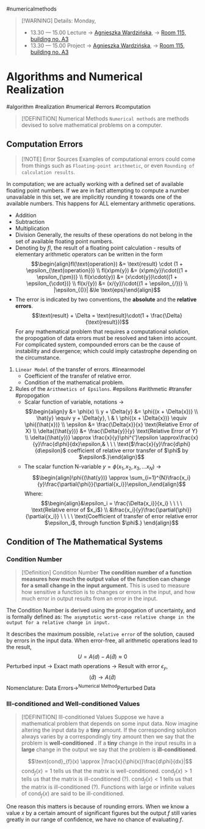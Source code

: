 #numericalmethods
> [!WARNING] Details:
> Monday,
> - 13.30 — 15.00 Lecture
> 	-> [Agnieszka Wardzińska](https://usosweb.put.poznan.pl/kontroler.php?_action=katalog2/osoby/pokazOsobe&os_id=937),
> 	-> [Room 115,](https://usosweb.put.poznan.pl/kontroler.php?_action=katalog2/jednostki/pokazSale&sala_id=67) [building no. A3](https://usosweb.put.poznan.pl/kontroler.php?_action=katalog2/jednostki/pokazBudynek&bud_kod=A3)
> - 13.30 — 15.00 Project
> 	-> [Agnieszka Wardzińska](https://usosweb.put.poznan.pl/kontroler.php?_action=katalog2/osoby/pokazOsobe&os_id=937),
> 	-> [Room 115,](https://usosweb.put.poznan.pl/kontroler.php?_action=katalog2/jednostki/pokazSale&sala_id=67) [building no. A3](https://usosweb.put.poznan.pl/kontroler.php?_action=katalog2/jednostki/pokazBudynek&bud_kod=A3)
# Algorithms and Numerical Realization
#algorithm #realization #numerical #errors #computation

> [!DEFINITION] Numerical Methods
> `Numerical methods` are methods devised to solve mathematical problems on a computer.

## Computation Errors

> [!NOTE] Error Sources
> Examples of computational errors could come from things such as `Floating-point arithmetic`, or even `Rounding of calculation results`.

In computation; we are actually working with a defined set of available floating point numbers. If we are in fact attempting to compute a number unavailable in this set, we are implicitly rounding it towards one of the available numbers. This happens for ALL elementary arithmetic operations.
- Addition
- Subtraction
- Multiplication
- Division
Generally, the results of these operations do not belong in the set of available floating point numbers.
- Denoting by $fl$, the result of a floating point calculation - results of elementary arithmetic operators can be written in the form $$\begin{align}fl(\text{operation}) &= \text{result} \cdot (1 + \epsilon_{\text{operation}}) \\ fl(x\pm{y}) &= (x\pm{y})\cdot{(1 + \epsilon_{\pm})} \\ fl(x\cdot{y}) &= (x\cdot{y})\cdot{(1 + \epsilon_{\cdot})} \\ fl(x/{y}) &= (x/{y})\cdot{(1 + \epsilon_{/})} \\ |\epsilon_{()}| &\le \text{eps}\end{align}$$
- The error is indicated by two conventions, the **absolute** and the **relative errors**. $$\text{result} + \Delta = \text{result}\cdot(1 + \frac{\Delta}{\text{result}})$$
For any mathematical problem that requires a computational solution, the propogation of data errors must be resolved and taken into account. For complicated system, compounded errors can be the cause of instability and divergence; which could imply catastrophe depending on the circumstance.
1. `Linear Model` of the transfer of errors. #linearmodel
	- Coefficient of the transfer of relative error.
	- Condition of the mathematical problem.
2. Rules of the `Arithmetics of Epsilons`. #epsilons #arithmetic #transfer #propogation
	- Scalar function of variable, notations -> $$\begin{align}y &= \phi(x) \\ y + \Delta{y} &= \phi{(x + \Delta{x})} \\ \hat{y} \equiv y + \Delta{y}, \ & \ \phi{(x + \Delta{x})} \equiv \phi{(\hat{x})} \\ \epsilon &= \frac{\Delta{x}}{x} \text{Relative Error of X} \\ \delta{(\hat{y})} &= \frac{\Delta{y}}{y} \text{Relative Error of Y} \\ \delta{(\hat{y})} \approx \frac{x}{y}\phi^{'}\epsilon \approx\frac{x}{y}\frac{d\phi}{dx}\epsilon,& \ \ \ \text{$\frac{x}{y}\frac{d\phi}{d\epsilon}$ coefficient of relative error transfer of $\phi$ by $\epsilon$.}\end{align}$$
	- The scalar function N-variable $y = \phi(x_1, x_2, x_3,...x_N)$ -> $$\begin{align}\phi{(\hat{y})} \approx \sum_{i=1}^{N}\frac{x_i}{y}\frac{\partial{\phi}}{\partial{x_i}}\epsilon_i\end{align}$$ Where: $$\begin{align}&\epsilon_i = \frac{\Delta{x_i}}{x_i} \ \ \ \ \text{Relative error of $x_i$} \\ &\frac{x_i}{y}\frac{\partial{\phi}}{\partial{x_i}} \ \ \ \ \text{Coefficient of transfer of error relative error $\epsilon_i$, through function $\phi$.} \end{align}$$
## Condition of The Mathematical Systems
### Condition Number

> [!Definition] Condition Number
> **The condition number of a function measures how much the output value of the function can change for a small change in the input argument.** This is used to measure how sensitive a function is to changes or errors in the input, and how much error in output results from an error in the input.

The Condition Number is derived using the propogation of uncertainty, and is formally defined as: `The asymptotic worst-case relative change in the output for a relative change in input.`

It describes the maximum possible, `relative error` of the solution, caused by errors in the input data. When error-free, all arithmetic operations lead to the result, $$U = A(d) - A(\hat{d}) \approx 0$$
Perturbed input -> Exact math operations -> Result with error $\epsilon_y$, $$(\hat{d}) \to A(\hat{d})$$
Nomenclature: $\text{Data Errors} \to^{\text{Numerical Method}} \text{Perturbed Data}$
### Ill-conditioned and Well-conditioned Values

> [!DEFINITION] Ill-conditioned Values
> Suppose we have a mathematical problem that depends on some input data. Now imagine altering the input data by a **tiny** amount. If the corresponding solution always varies by a correspondingly tiny amount then we say that the problem is **well-conditioned** . If a **tiny** change in the input results in a **large** change in the output we say that the problem is **ill-conditioned**.
> 
> $$\text{cond}_{f}(x) \approx |\frac{x}{\phi(x)}\frac{d\phi}{dx}|$$
> $\text{cond}_{f}(x) = 1$ tells us that the matrix is well-conditioned.
> $\text{cond}_{f}(x) > 1$ tells us that the matrix is ill-conditioned (?).
> $\text{cond}_{f}(x) < 1$ tells us that the matrix is ill-conditioned (?).
> Functions with large or infinite values of $\text{cond}_{f}(x)$ are said to be ill-conditioned.

One reason this matters is because of rounding errors. When we know a value $x$ by a certain amount of significant figures but the output $f$ still varies greatly in our range of confidence, we have no chance of evaluating $f$.
